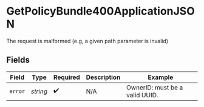 # GetPolicyBundle400ApplicationJSON

The request is malformed (e.g, a given path parameter is invalid)



## Fields

| Field                          | Type                           | Required                       | Description                    | Example                        |
| ------------------------------ | ------------------------------ | ------------------------------ | ------------------------------ | ------------------------------ |
| `error`                        | *string*                       | :heavy_check_mark:             | N/A                            | OwnerID: must be a valid UUID. |